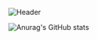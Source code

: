 ![Header](https://capsule-render.vercel.app/api?type=waving)


![Anurag's GitHub stats](https://github-readme-stats.vercel.app/api?username=qls051&show_icons=true&theme=radical)
